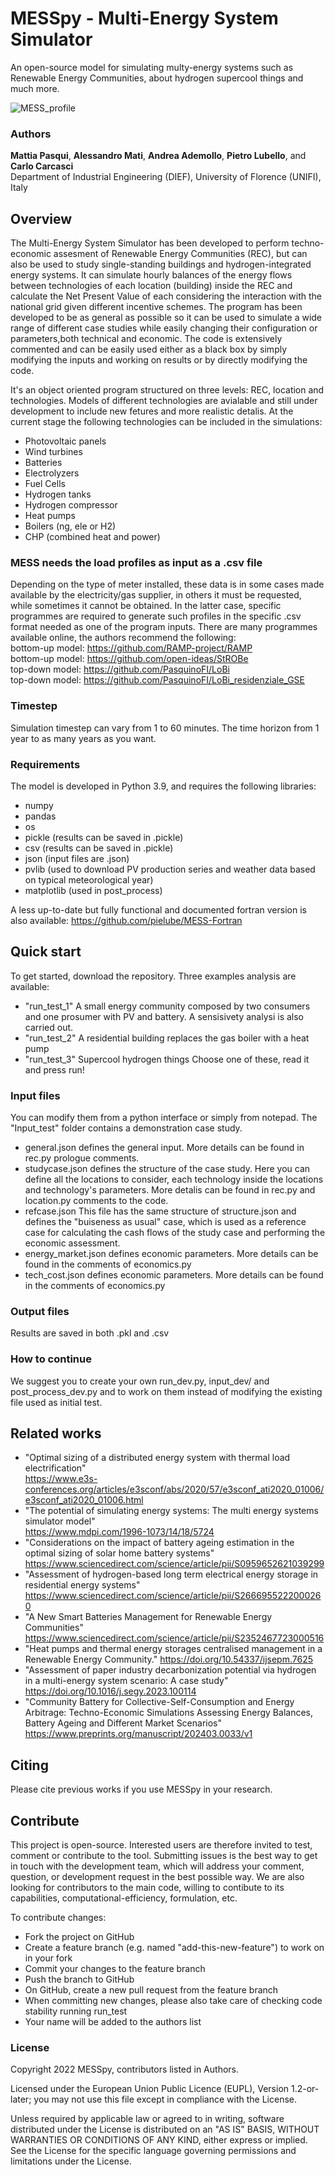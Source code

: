 # MESSpy - Multi-Energy System Simulator
An open-source model for simulating multy-energy systems such as Renewable Energy Communities, about hydrogen supercool things and much more.

![MESS_profile](https://github.com/pielube/MESSpy/assets/83342584/50ef84a3-302f-426c-b211-f953b5680db2)


### Authors
**Mattia Pasqui**, **Alessandro Mati**, **Andrea Ademollo**, **Pietro Lubello**,  and **Carlo Carcasci**\
Department of Industrial Engineering (DIEF), University of Florence (UNIFI), Italy

## Overview
The Multi-Energy System Simulator has been developed to perform techno-economic assesment of Renewable Energy Communities (REC), but can also be used to study single-standing buildings and hydrogen-integrated energy systems.
It can simulate hourly balances of the energy flows between technologies of each location (building) inside the REC and calculate the Net Present Value of each considering the interaction with the national grid given different incentive schemes. The program has been developed to be as general as possible so it can be used to simulate a wide range of different case studies while easily changing their configuration or parameters,both technical and economic.
The code is extensively commented and can be easily used either as a black box by simply modifying the inputs and working on results or by directly modifying the code.

It's an object oriented program structured on three levels: REC, location and technologies.
Models of different technologies are avialable and still under development to include new fetures and more realistic detalis. At the current stage the following technologies can be included in the simulations:
- Photovoltaic panels
- Wind turbines
- Batteries
- Electrolyzers
- Fuel Cells
- Hydrogen tanks
- Hydrogen compressor
- Heat pumps
- Boilers (ng, ele or H2)
- CHP (combined heat and power)

### MESS needs the load profiles as input as a .csv file
Depending on the type of meter installed, these data is in some cases made available by the electricity/gas supplier, in others it must be requested, while sometimes it cannot be obtained. In the latter case, specific programmes are required to generate such profiles in the specific .csv format needed as one of the program inputs. There are many programmes available online, the authors recommend the following:\
bottom-up model: https://github.com/RAMP-project/RAMP \
bottom-up model: https://github.com/open-ideas/StROBe \
top-down model: https://github.com/PasquinoFI/LoBi \
top-down model: https://github.com/PasquinoFI/LoBi_residenziale_GSE

### Timestep
Simulation timestep can vary from 1 to 60 minutes. The time horizon from 1 year to as many years as you want.

### Requirements
The model is developed in Python 3.9, and requires the following libraries:
- numpy
- pandas
- os
- pickle (results can be saved in .pickle)
- csv (results can be saved in .pickle)
- json (input files are .json)
- pvlib (used to download PV production series and weather data based on typical meteorological year)
- matplotlib (used in post_process)

A less up-to-date but fully functional and documented fortran version is also available:
https://github.com/pielube/MESS-Fortran

## Quick start
To get started, download the repository.
Three examples analysis are available:
- "run_test_1" A small energy community composed by two consumers and one prosumer with PV and battery. A sensisivety analysi is also carried out.
- "run_test_2" A residential building replaces the gas boiler with a heat pump
- "run_test_3" Supercool hydrogen things
Choose one of these, read it and press run!

### Input files
You can modify them from a python interface or simply from notepad. The "Input_test" folder contains a demonstration case study. 
- general.json defines the general input. More details can be found in rec.py prologue comments.
- studycase.json defines the structure of the case study. Here you can define all the locations to consider, each technology inside the locations and technology's parameters. More detalis can be found in rec.py and location.py comments to the code.
- refcase.json This file has the same structure of structure.json and defines the "buiseness as usual" case, which is used as a reference case for calculating the cash flows of the study case and performing the economic assessment.
- energy_market.json defines economic parameters. More details can be found in the comments of economics.py
- tech_cost.json defines economic parameters. More details can be found in the comments of economics.py

### Output files
Results are saved in both .pkl and .csv

### How to continue
We suggest you to create your own run_dev.py, input_dev/ and post_process_dev.py and to work on them instead of modifying the existing file used as initial test. 

## Related works
- "Optimal sizing of a distributed energy system with thermal load electrification"\
https://www.e3s-conferences.org/articles/e3sconf/abs/2020/57/e3sconf_ati2020_01006/e3sconf_ati2020_01006.html
- "The potential of simulating energy systems: The multi energy systems simulator model"\
https://www.mdpi.com/1996-1073/14/18/5724
- "Considerations on the impact of battery ageing estimation in the optimal sizing of solar home battery systems" https://www.sciencedirect.com/science/article/pii/S0959652621039299
- "Assessment of hydrogen-based long term electrical energy storage in residential energy systems"
https://www.sciencedirect.com/science/article/pii/S2666955222000260
- "A New Smart Batteries Management for Renewable Energy Communities"                                                   
https://www.sciencedirect.com/science/article/pii/S2352467723000516
- "Heat pumps and thermal energy storages centralised management in a Renewable Energy Community."
https://doi.org/10.54337/ijsepm.7625
- "Assessment of paper industry decarbonization potential via hydrogen in a multi-energy system scenario: A case study"
https://doi.org/10.1016/j.segy.2023.100114
- "Community Battery for Collective-Self-Consumption and Energy Arbitrage: Techno-Economic Simulations Assessing Energy Balances, Battery Ageing and Different Market Scenarios"
https://www.preprints.org/manuscript/202403.0033/v1

## Citing
Please cite previous works if you use MESSpy in your research.

## Contribute
This project is open-source. Interested users are therefore invited to test, comment or contribute to the tool. Submitting issues is the best way to get in touch with the development team, which will address your comment, question, or development request in the best possible way. We are also looking for contributors to the main code, willing to contibute to its capabilities, computational-efficiency, formulation, etc.

To contribute changes:

- Fork the project on GitHub
- Create a feature branch (e.g. named "add-this-new-feature") to work on in your fork
- Commit your changes to the feature branch
- Push the branch to GitHub
- On GitHub, create a new pull request from the feature branch
- When committing new changes, please also take care of checking code stability running run_test 
- Your name will be added to the authors list

### License
Copyright 2022 MESSpy, contributors listed in Authors.

Licensed under the European Union Public Licence (EUPL), Version 1.2-or-later; you may not use this file except in compliance with the License.

Unless required by applicable law or agreed to in writing, software distributed under the License is distributed on an "AS IS" BASIS, WITHOUT WARRANTIES OR CONDITIONS OF ANY KIND, either express or implied. See the License for the specific language governing permissions and limitations under the License.
